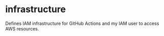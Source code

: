# infrastructure

Defines IAM infrastructure for GitHub Actions and my IAM user to access AWS resources.
